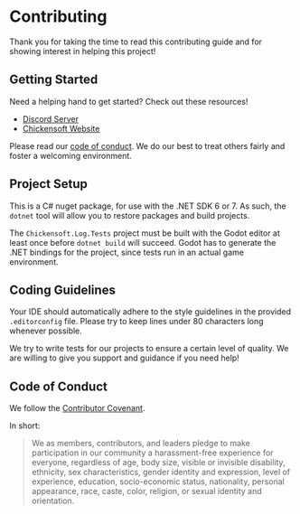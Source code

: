 # Contributing

Thank you for taking the time to read this contributing guide and for showing interest in helping this project!

## Getting Started

Need a helping hand to get started? Check out these resources!

- [Discord Server][discord]
- [Chickensoft Website][chickensoft]

Please read our [code of conduct](#code-of-conduct). We do our best to treat others fairly and foster a welcoming environment.

## Project Setup

This is a C# nuget package, for use with the .NET SDK 6 or 7. As such, the `dotnet` tool will allow you to restore packages and build projects.

The `Chickensoft.Log.Tests` project must be built with the Godot editor at least once before `dotnet build` will succeed. Godot has to generate the .NET bindings for the project, since tests run in an actual game environment.

## Coding Guidelines

Your IDE should automatically adhere to the style guidelines in the provided `.editorconfig` file. Please try to keep lines under 80 characters long whenever possible.

We try to write tests for our projects to ensure a certain level of quality. We are willing to give you support and guidance if you need help!

## Code of Conduct

We follow the [Contributor Covenant][covenant].

In short:

> We as members, contributors, and leaders pledge to make participation in our community a harassment-free experience for everyone, regardless of age, body size, visible or invisible disability, ethnicity, sex characteristics, gender identity and expression, level of experience, education, socio-economic status, nationality, personal appearance, race, caste, color, religion, or sexual identity and orientation.

<!-- Links -->

[discord]: https://discord.gg/gSjaPgMmYW
[chickensoft]: https://chickensoft.games
[covenant]: https://www.contributor-covenant.org/version/2/1/code_of_conduct/
